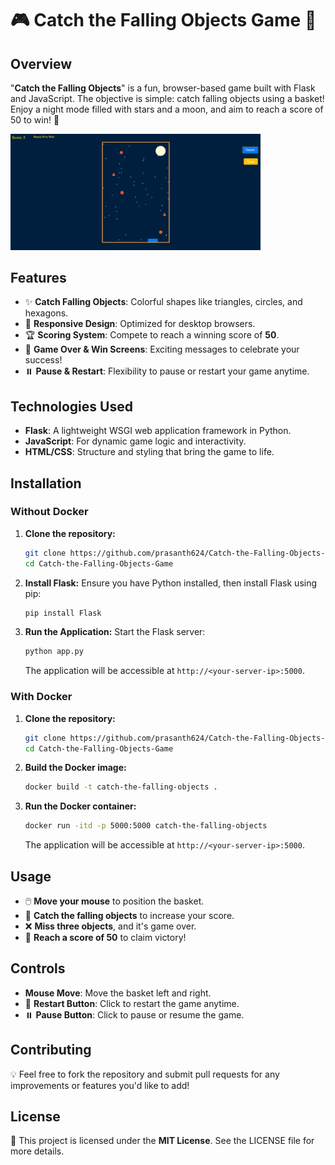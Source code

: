 # 🎮 Catch the Falling Objects Game 🌌

## Overview
"**Catch the Falling Objects**" is a fun, browser-based game built with Flask and JavaScript. The objective is simple: catch falling objects using a basket! Enjoy a night mode filled with stars and a moon, and aim to reach a score of 50 to win! 🌟

<img src="Game-screenshot.png" alt="Game Screenshot" width="400"/>

## Features
- ✨ **Catch Falling Objects**: Colorful shapes like triangles, circles, and hexagons.
- 📱 **Responsive Design**: Optimized for desktop browsers.
- 🏆 **Scoring System**: Compete to reach a winning score of **50**.
- 🎉 **Game Over & Win Screens**: Exciting messages to celebrate your success!
- ⏸️ **Pause & Restart**: Flexibility to pause or restart your game anytime.

## Technologies Used
- **Flask**: A lightweight WSGI web application framework in Python.
- **JavaScript**: For dynamic game logic and interactivity.
- **HTML/CSS**: Structure and styling that bring the game to life.

## Installation

### Without Docker
1. **Clone the repository:**
   ```bash
   git clone https://github.com/prasanth624/Catch-the-Falling-Objects-Game.git
   cd Catch-the-Falling-Objects-Game
   ```

2. **Install Flask:**
   Ensure you have Python installed, then install Flask using pip:
   ```bash
   pip install Flask
   ```

3. **Run the Application:**
   Start the Flask server:
   ```bash
   python app.py
   ```

   The application will be accessible at `http://<your-server-ip>:5000`.

### With Docker
1. **Clone the repository:**
   ```bash
   git clone https://github.com/prasanth624/Catch-the-Falling-Objects-Game.git
   cd Catch-the-Falling-Objects-Game
   ```

2. **Build the Docker image:**
   ```bash
   docker build -t catch-the-falling-objects .
   ```

3. **Run the Docker container:**
   ```bash
   docker run -itd -p 5000:5000 catch-the-falling-objects
   ```

   The application will be accessible at `http://<your-server-ip>:5000`.

## Usage
- 🖱️ **Move your mouse** to position the basket.
- 🌠 **Catch the falling objects** to increase your score.
- ❌ **Miss three objects**, and it's game over.
- 🎯 **Reach a score of 50** to claim victory!

## Controls
- **Mouse Move**: Move the basket left and right.
- 🔄 **Restart Button**: Click to restart the game anytime.
- ⏸️ **Pause Button**: Click to pause or resume the game.

## Contributing
💡 Feel free to fork the repository and submit pull requests for any improvements or features you'd like to add!

## License
📜 This project is licensed under the **MIT License**. See the LICENSE file for more details.
